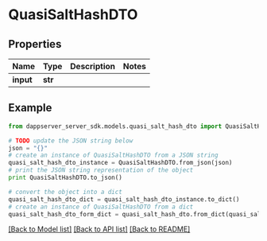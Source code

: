 # QuasiSaltHashDTO


## Properties

Name | Type | Description | Notes
------------ | ------------- | ------------- | -------------
**input** | **str** |  | 

## Example

```python
from dappserver_server_sdk.models.quasi_salt_hash_dto import QuasiSaltHashDTO

# TODO update the JSON string below
json = "{}"
# create an instance of QuasiSaltHashDTO from a JSON string
quasi_salt_hash_dto_instance = QuasiSaltHashDTO.from_json(json)
# print the JSON string representation of the object
print QuasiSaltHashDTO.to_json()

# convert the object into a dict
quasi_salt_hash_dto_dict = quasi_salt_hash_dto_instance.to_dict()
# create an instance of QuasiSaltHashDTO from a dict
quasi_salt_hash_dto_form_dict = quasi_salt_hash_dto.from_dict(quasi_salt_hash_dto_dict)
```
[[Back to Model list]](../README.md#documentation-for-models) [[Back to API list]](../README.md#documentation-for-api-endpoints) [[Back to README]](../README.md)


